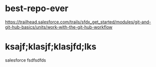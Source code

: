# best-repo-ever
https://trailhead.salesforce.com/trails/sfdx_get_started/modules/git-and-git-hub-basics/units/work-with-the-git-hub-workflow

# ksajf;klasjf;klasjfd;lks
salesforce fsdfsdfds
